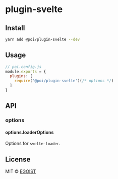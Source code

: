 # plugin-svelte

## Install

```bash
yarn add @poi/plugin-svelte --dev
```

## Usage

```js
// poi.config.js
module.exports = {
  plugins: [
    require('@poi/plugin-svelte')(/* options */)
  ]
}
```

## API

### options

#### options.loaderOptions

Options for `svelte-loader`.

## License

MIT © [EGOIST](https://github.com/egoist)
